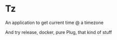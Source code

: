 # Tz

An application to get current time @ a timezone

And try release, docker, pure Plug, that kind of stuff